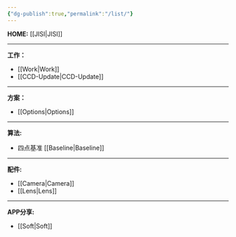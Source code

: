 ```yaml
---
{"dg-publish":true,"permalink":"/list/"}
---
```



**HOME:** [[JISI\|JISI]]

---
**工作：**
- [[Work\|Work]] 
- [[CCD-Update\|CCD-Update]] 

---
**方案：**
- [[Options\|Options]]

---
**算法:**  
- 四点基准 [[Baseline\|Baseline]]

---
**配件:**
- [[Camera\|Camera]]
- [[Lens\|Lens]]

---
**APP分享:** 
- [[Soft\|Soft]]  